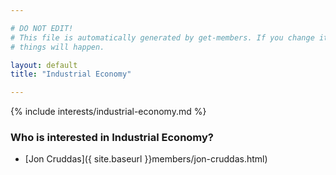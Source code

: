 ```yaml
---

# DO NOT EDIT!
# This file is automatically generated by get-members. If you change it, bad
# things will happen.

layout: default
title: "Industrial Economy"

---
```


{% include interests/industrial-economy.md %}

### Who is interested in Industrial Economy?


* [Jon Cruddas]({ site.baseurl }}members/jon-cruddas.html)
